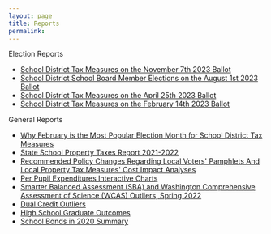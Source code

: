 ```yaml
---
layout: page
title: Reports
permalink:
---
```


Election Reports
- [School District Tax Measures on the November 7th 2023 Ballot](report_levies_20231107)
- [School District School Board Member Elections on the August 1st 2023 Ballot](report_school_board_races)
- [School District Tax Measures on the April 25th 2023 Ballot](report_levies_20230425)
- [School District Tax Measures on the February 14th 2023 Ballot](report_levies_20230214)

General Reports
- [Why February is the Most Popular Election Month for School District Tax Measures](report_election_month)
- [State School Property Taxes Report 2021-2022](report_state_school_taxes_2021-2022)
- [Recommended Policy Changes Regarding Local Voters' Pamphlets And Local Property Tax Measures' Cost Impact Analyses](report_levies_recommended_policy_changes)
- [Per Pupil Expenditures Interactive Charts](per_pupil_expenditures_list)
- [Smarter Balanced Assessment (SBA) and Washington Comprehensive Assessment of Science (WCAS) Outliers, Spring 2022](sba_outliers)
- [Dual Credit Outliers](report_dual_credit_outliers)
- [High School Graduate Outcomes](report_erdc)
- [School Bonds in 2020 Summary](report_bonds)



